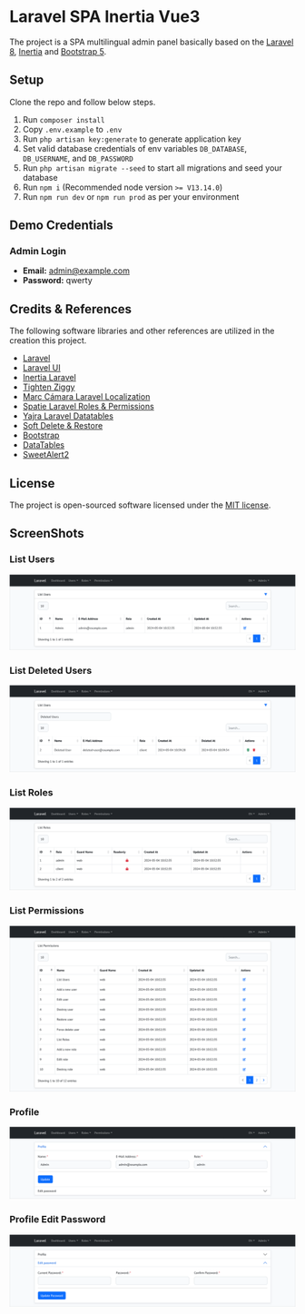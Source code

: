 # Laravel SPA Inertia Vue3

The project is a SPA multilingual admin panel basically based on the [Laravel 8](https://laravel.com/docs/8.x/installation), [Inertia](https://inertiajs.com/) and [Bootstrap 5](https://getbootstrap.com/docs/5.2/getting-started/introduction/).

## Setup

Clone the repo and follow below steps.

1. Run `composer install`
2. Copy `.env.example` to `.env`
3. Run `php artisan key:generate` to generate application key
4. Set valid database credentials of env variables `DB_DATABASE`, `DB_USERNAME`, and `DB_PASSWORD`
5. Run `php artisan migrate --seed` to start all migrations and seed your database
6. Run `npm i` (Recommended node version `>= V13.14.0`)
7. Run `npm run dev` or `npm run prod` as per your environment

## Demo Credentials

### Admin Login

- **Email:** admin@example.com
- **Password:** qwerty

## Credits & References

The following software libraries and other references are utilized in the creation this project.

- [Laravel](https://github.com/laravel/laravel)
- [Laravel UI](https://github.com/laravel/ui)
- [Inertia Laravel](https://github.com/inertiajs/inertia-laravel)
- [Tighten Ziggy](https://github.com/tighten/ziggy)
- [Marc Cámara Laravel Localization](https://github.com/mcamara/laravel-localization)
- [Spatie Laravel Roles & Permissions](https://github.com/spatie/laravel-permission)
- [Yajra Laravel Datatables](https://github.com/yajra/laravel-datatables)
- [Soft Delete & Restore](https://codeanddeploy.com/blog/laravel/complete-laravel-8-soft-delete-restore-deleted-records-tutorial)
- [Bootstrap](https://getbootstrap.com/)
- [DataTables](https://github.com/DataTables/Dist-DataTables-Bootstrap4)
- [SweetAlert2](https://github.com/sweetalert2/sweetalert2)

## License

The project is open-sourced software licensed under the [MIT license](https://opensource.org/licenses/MIT).

## ScreenShots

### List Users

![Screenshot](screenshots/users.png)

### List Deleted Users

![Screenshot](screenshots/deleted-users.png)

### List Roles

![Screenshot](screenshots/roles.png)

### List Permissions

![Screenshot](screenshots/permissions.png)

### Profile

![Screenshot](screenshots/profile.png)

### Profile Edit Password

![Screenshot](screenshots/profile-edit-password.png)
